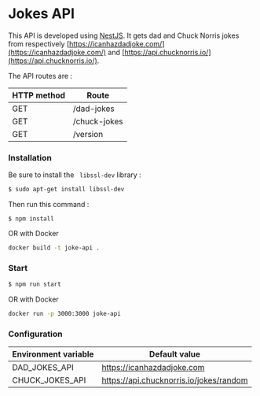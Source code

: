 # Jokes API

This API is developed using [NestJS](https://nestjs.com/). It gets dad and Chuck Norris jokes from respectively [https://icanhazdadjoke.com/](https://icanhazdadjoke.com/) and  [https://api.chucknorris.io/](https://api.chucknorris.io/).

The API routes are :

| HTTP method | Route        |
|-------------|--------------|
| GET         | /dad-jokes   |
| GET         | /chuck-jokes |
| GET         | /version     |

### Installation

Be sure to install the ` libssl-dev` library :

```bash
$ sudo apt-get install libssl-dev
```

Then run this command :

```
$ npm install
```

OR with Docker

```bash
docker build -t joke-api .
```

### Start

```bash
$ npm run start
```

OR with Docker

```bash
docker run -p 3000:3000 joke-api
```

### Configuration

| Environment variable  | Default value                           |
|-----------------------|-----------------------------------------|
| DAD_JOKES_API         | https://icanhazdadjoke.com              |
| CHUCK_JOKES_API       | https://api.chucknorris.io/jokes/random |